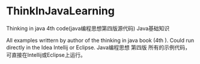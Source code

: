 # ThinkInJavaLearning
Thinking in java 4th code(java编程思想第四版源代码) Java基础知识

All examples writtern by author of the thinking in java book (4th ). Could run directly in the Idea Intellij or Eclipse. Java编程思想 第四版 所有的示例代码，可直接在Intellij或Eclipse上运行。
